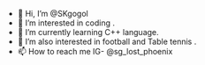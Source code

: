 - 👋 Hi, I’m @SKgogol
- 👀 I’m interested in coding .
- 🌱 I’m currently learning C++ language.
- 💞️ I’m also interested in football and Table tennis .
- 📫 How to reach me IG- @sg_lost_phoenix

<!---
SKgogol/SKgogol is a ✨ special ✨ repository because its `README.md` (this file) appears on your GitHub profile.
You can click the Preview link to take a look at your changes.
--->
